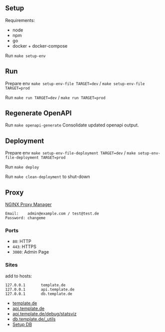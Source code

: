## Setup
Requirements:
- node
- npm
- go
- docker + docker-compose

Run `make setup-env`


## Run
Prepare env `make setup-env-file TARGET=dev` / `make setup-env-file TARGET=prod`

Run `make run TARGET=dev` / `make run TARGET=prod`

## Regenerate OpenAPI
Run `make openapi-generate`
Consolidate updated openapi output.

## Deployment
Prepare env `make setup-env-file-deployment TARGET=dev` / `make setup-env-file-deployment TARGET=prod`

Run `make deploy`

Run `make clean-deployment` to shut-down

## Proxy
[NGINX Proxy Manager](https://nginxproxymanager.com/)

```
Email:    admin@example.com / test@test.de
Password: changeme
```
### Ports
- `80`: HTTP 
- `443`: HTTPS
- `3000`: Admin Page 

### Sites
add to hosts:

```
127.0.0.1       template.de
127.0.0.1       api.template.de
127.0.0.1       db.template.de
```

- [template.de](http://template.de)
- [api.template.de](http://api.template.de)
- [api.template.de/debug/statsviz](http://api.template.de/debug/statsviz)
- [db.template.de/_utils](http://db.template.de/_utils)
- [Setup DB](http://db.template.de/_utils#setup)

